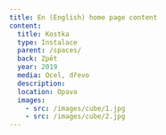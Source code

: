 ```yaml
---
title: En (English) home page content
content:
  title: Kostka
  type: Instalace
  parent: /spaces/
  back: Zpět
  year: 2019
  media: Ocel, dřevo
  description: 
  location: Opava
  images:
    - src: /images/cube/1.jpg
    - src: /images/cube/2.jpg
---
```


